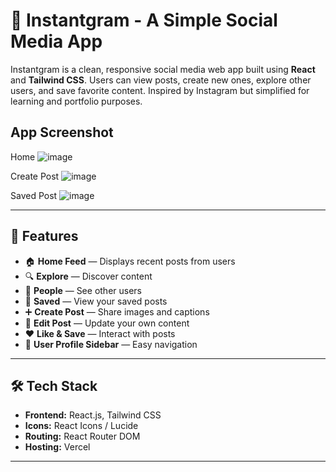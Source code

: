 # 📸 Instantgram - A Simple Social Media App

Instantgram is a clean, responsive social media web app built using **React** and **Tailwind CSS**. Users can view posts, create new ones, explore other users, and save favorite content. Inspired by Instagram but simplified for learning and portfolio purposes.

## App Screenshot
Home
![image](https://github.com/user-attachments/assets/f73bb8cd-f6e9-4b3a-b809-e9655f34d0bb)

Create Post
![image](https://github.com/user-attachments/assets/54dadde3-0139-4ce9-9fe0-2fa7d6a76fae)

Saved Post
![image](https://github.com/user-attachments/assets/d02fe04e-f9fe-45bb-9530-dc92ffca127d)

---

## 🚀 Features

- 🏠 **Home Feed** — Displays recent posts from users
- 🔍 **Explore** — Discover content
- 👥 **People** — See other users
- 💾 **Saved** — View your saved posts
- ➕ **Create Post** — Share images and captions
- 📝 **Edit Post** — Update your own content
- ❤️ **Like & Save** — Interact with posts
- 👤 **User Profile Sidebar** — Easy navigation

---

## 🛠️ Tech Stack

- **Frontend:** React.js, Tailwind CSS
- **Icons:** React Icons / Lucide
- **Routing:** React Router DOM
- **Hosting:** Vercel 

---
